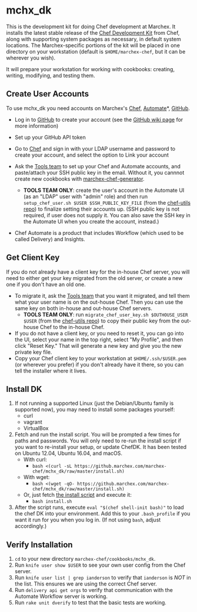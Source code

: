 # mchx_dk

This is the development kit for doing Chef development at Marchex.  It installs the latest stable release of the [Chef Development Kit](https://github.com/chef/chef-dk) from Chef, along with supporting system packages as necessary, in default system locations.  The Marchex-specific portions of the kit will be placed in one directory on your workstation (default is `$HOME/marchex-chef`, but it can be wherever you wish).

It will prepare your workstation for working with cookbooks: creating, writing, modifying, and testing them.


## Create User Accounts

To use mchx_dk you need accounts on Marchex's [Chef](https://chef.marchex.com/), [Automate](https://delivery.marchex.com/)*, [GitHub](https://github.marchex.com/).

* Log in to [GitHub](https://github.marchex.com/) to create your account (see the [GitHub wiki page](http://wiki.marchex.com/index.php/GitHub#Access) for more information)
* Set up your GitHub API token
* Go to [Chef](https://chef.marchex.com/) and sign in with your LDAP username and password to create your account, and select the option to Link your account
* Ask the [Tools team](mailto:tools-team@marchex.com?subject=Please%20set%20up%20my%20Chef%20and%20Automate%20accounts&body=Here%27s%20my%20public%20SSH%20key%20(output%20of%20%60ssh-add%20-L%60%20on%20my%20workstation)%3A) to set up your Chef and Automate accounts, and paste/attach your SSH public key in the email.  Without it, you cannnot create new cookbooks with [marchex-chef-generator](https://github.marchex.com/marchex-chef/marchex-chef-generator/).
  * **TOOLS TEAM ONLY**: create the user's account in the Automate UI (as an "LDAP" user with "admin" role) and then run `setup_chef_user.sh $USER $SSH_PUBLIC_KEY_FILE` (from the [chef-utils repo](https://github.marchex.com/marchex-chef/chef-utils/)) to finalize setting their accounts up.  (SSH public key is not required, if user does not supply it.  You can also save the SSH key in the Automate UI when you create the account, instead.)

* Chef Automate is a product that includes Workflow (which used to be called Delivery) and Insights.


## Get Client Key

If you do not already have a client key for the in-house Chef server, you will need to either get your key migrated from the old server, or create a new one if you don't have an old one.

* To migrate it, ask the [Tools team](mailto:tools-team@marchex.com?subject=Please%20migrate%20my%20Chef%20key) that you want it migrated, and tell them what your user name is on the out-house Chef.  Then you can use the same key on both in-house and out-house Chef servers.
  * **TOOLS TEAM ONLY**:  run `migrate_chef_user_key.sh $OUTHOUSE_USER $USER` (from the [chef-utils repo](https://github.marchex.com/marchex-chef/chef-utils/)) to copy their public key from the out-house Chef to the in-house Chef.
* If you do not have a client key, or you need to reset it, you can go into the UI, select your name in the top right, select "My Profile", and then click "Reset Key."  That will generate a new key and give you the new private key file.
* Copy your Chef client key to your workstation at `$HOME/.ssh/$USER.pem` (or wherever you prefer) if you don't already have it there, so you can tell the installer where it lives.


## Install DK

1. If not running a supported Linux (just the Debian/Ubuntu family is supported now), you may need to install some packages yourself:
    * curl
    * vagrant
    * VirtualBox
1. Fetch and run the install script. You will be prompted a few times for paths and passwords. You will only need to re-run the install script if you want to re-install your setup, or update ChefDK.  It has been tested on Ubuntu 12.04, Ubuntu 16.04, and macOS.
    * With curl:
        * `bash <(curl -sL https://github.marchex.com/marchex-chef/mchx_dk/raw/master/install.sh)`
    * With wget:
        * `bash <(wget -qO- https://github.marchex.com/marchex-chef/mchx_dk/raw/master/install.sh)`
    * Or, just fetch [the install script](https://github.marchex.com/marchex-chef/mchx_dk/raw/master/install.sh) and execute it:
        * `bash install.sh`
1. After the script runs, execute `eval "$(chef shell-init bash)"` to load the chef DK into your environment.  Add this to your `.bash_profile` if you want it run for you when you log in.  (If not using `bash`, adjust accordingly.)


## Verify Installation

1. `cd` to your new directory `marchex-chef/cookbooks/mchx_dk`.
1. Run `knife user show $USER` to see your own user config from the Chef server.
1. Run `knife user list | grep ianderson` to verify that `ianderson` is *NOT* in the list.  This ensures we are using the correct Chef server.
1. Run `delivery api get orgs` to verify that communication with the Automate Workflow server is working.
1. Run `rake unit dverify` to test that the basic tests are working.
